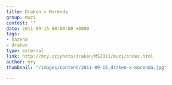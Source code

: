 ```yaml
---
title: Draken x Morenda
group: muzi
contest: ''
date: 2011-09-15 00:00:00 +0000
tags:
- hazena
- draken
type: external
link: http://mry.cz/photo/draken/MS2011/muzi/index.html
author: mry
thumbnail: "/images/content/2011-09-15_draken-x-morenda.jpg"

---
```

